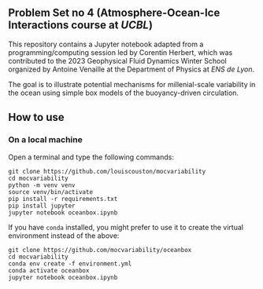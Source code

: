 ## Problem Set no 4 (Atmosphere-Ocean-Ice Interactions course at *UCBL*)

This repository contains a Jupyter notebook adapted from a programming/computing session led by Corentin Herbert, which was contributed to the 2023 Geophysical Fluid Dynamics Winter School organized by Antoine Venaille at the Department of Physics at *ENS de Lyon*.

The goal is to illustrate potential mechanisms for millenial-scale variability in the ocean using simple box models of the buoyancy-driven circulation.

## How to use

### On a local machine

Open a terminal and type the following commands:

```
git clone https://github.com/louiscouston/mocvariability
cd mocvariability
python -m venv venv
source venv/bin/activate
pip install -r requirements.txt
pip install jupyter
jupyter notebook oceanbox.ipynb
```

If you have `conda` installed, you might prefer to use it to create the virtual environment instead of the above:

```
git clone https://github.com/mocvariability/oceanbox
cd mocvariability
conda env create -f environment.yml
conda activate oceanbox
jupyter notebook oceanbox.ipynb
```
